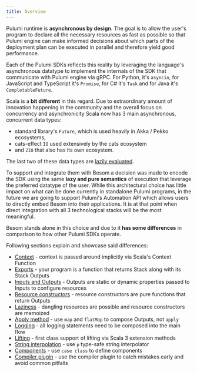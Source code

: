 ```yaml
---
title: Overview
---
```


Pulumi runtime is **asynchronous by design**. The goal is to allow the user's program to declare all the necessary resources 
as fast as possible so that Pulumi engine can make informed decisions about which parts of the deployment plan can be 
executed in parallel and therefore yield good performance. 

Each of the Pulumi SDKs reflects this reality by leveraging the language's asynchronous datatype to implement 
the internals of the SDK that communicate with Pulumi engine via gRPC. 
For Python, it's `asyncio`, for JavaScript and TypeScript it's `Promise`, 
for C# it's `Task` and for Java it's `CompletableFuture`. 

Scala is a **bit different** in this regard. Due to extraordinary amount of innovation happening in the community and the 
overall focus on concurrency and asynchronicity Scala now has 3 main asynchronous, concurrent data types:
- standard library's `Future`, which is used heavily in Akka / Pekko ecosystems, 
- cats-effect `IO` used extensively by the cats ecosystem 
- and `ZIO` that also has its own ecosystem. 

The last two of these data types are [lazily evaluated](https://en.wikipedia.org/wiki/Lazy_evaluation). 

To support and integrate them with Besom a decision was made to encode the SDK using the same **lazy and pure semantics** 
of execution that leverage the preferred datatype of the user. While this architectural choice has little impact on what 
can be done currently in standalone Pulumi programs, in the future we are going to support Pulumi's Automation API 
which allows users to directly embed Besom into their applications. 
It is at that point when direct integration with all 3 technological stacks will be the most meaningful.

Besom stands alone in this choice and due to it **has some differences** in comparison to how other Pulumi SDKs operate. 

Following sections explain and showcase said differences:

- [Context](context.md) - context is passed around implicitly via Scala's Context Function
- [Exports](exports.md) - your program is a function that returns Stack along with its Stack Outputs
- [Inputs and Outputs](io.md) - Outputs are static or dynamic properties passed to Inputs to configure resources
- [Resource constructors](constructors.md) - resource constructors are pure functions that return Outputs
- [Laziness](laziness.md) - dangling resources are possible and resource constructors are memoized
- [Apply method](apply_methods.md) - use `map` and `flatMap` to compose Outputs, not `apply`
- [Logging](logging.md) - all logging statements need to be composed into the main flow
- [Lifting](lifting.md) - first class support of lifting via Scala 3 extension methods
- [String interpolation](interpolator.md) - use `p` type-safe string interpolator
- [Components](components.md) - use `case class` to define components
- [Compiler plugin](compiler_plugin.md) - use the compiler plugin to catch mistakes early and avoid common pitfalls
